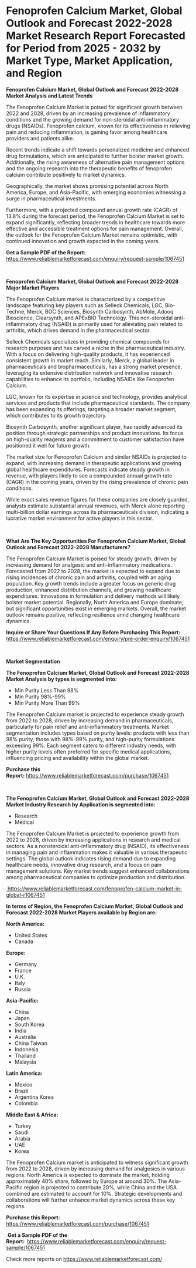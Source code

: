 <p><h1>Fenoprofen Calcium Market, Global Outlook and Forecast 2022-2028 Market Research Report Forecasted for Period from 2025 -  2032 by Market Type, Market Application, and Region</h1></p><p><strong>Fenoprofen Calcium Market, Global Outlook and Forecast 2022-2028 Market Analysis and Latest Trends</strong></p>
<p><p>The Fenoprofen Calcium Market is poised for significant growth between 2022 and 2028, driven by an increasing prevalence of inflammatory conditions and the growing demand for non-steroidal anti-inflammatory drugs (NSAIDs). Fenoprofen calcium, known for its effectiveness in relieving pain and reducing inflammation, is gaining favor among healthcare providers and patients alike. </p><p>Recent trends indicate a shift towards personalized medicine and enhanced drug formulations, which are anticipated to further bolster market growth. Additionally, the rising awareness of alternative pain management options and the ongoing research into the therapeutic benefits of fenoprofen calcium contribute positively to market dynamics. </p><p>Geographically, the market shows promising potential across North America, Europe, and Asia-Pacific, with emerging economies witnessing a surge in pharmaceutical investments. </p><p>Furthermore, with a projected compound annual growth rate (CAGR) of 13.8% during the forecast period, the Fenoprofen Calcium Market is set to expand significantly, reflecting broader trends in healthcare towards more effective and accessible treatment options for pain management. Overall, the outlook for the Fenoprofen Calcium Market remains optimistic, with continued innovation and growth expected in the coming years.</p></p>
<p><strong>Get a Sample PDF of the Report:&nbsp;</strong> <a href="https://www.reliablemarketforecast.com/enquiry/request-sample/1067451?utm_campaign=2315&utm_medium=2&utm_source=Github&utm_content=ia&utm_term=21032025&utm_id=fenoprofen-calcium-market-global-outlook-and-forecast-2022-2028">https://www.reliablemarketforecast.com/enquiry/request-sample/1067451</a></p>
<p>&nbsp;</p>
<p><strong>Fenoprofen Calcium Market, Global Outlook and Forecast 2022-2028 Major Market Players</strong></p>
<p><p>The Fenoprofen Calcium market is characterized by a competitive landscape featuring key players such as Selleck Chemicals, LGC, Bio-Techne, Merck, BOC Sciences, Biosynth Carbosynth, AbMole, Adooq Bioscience, Clearsynth, and APExBIO Technology. This non-steroidal anti-inflammatory drug (NSAID) is primarily used for alleviating pain related to arthritis, which drives demand in the pharmaceutical sector.</p><p>Selleck Chemicals specializes in providing chemical compounds for research purposes and has carved a niche in the pharmaceutical industry. With a focus on delivering high-quality products, it has experienced consistent growth in market reach. Similarly, Merck, a global leader in pharmaceuticals and biopharmaceuticals, has a strong market presence, leveraging its extensive distribution network and innovative research capabilities to enhance its portfolio, including NSAIDs like Fenoprofen Calcium.</p><p>LGC, known for its expertise in science and technology, provides analytical services and products that include pharmaceutical standards. The company has been expanding its offerings, targeting a broader market segment, which contributes to its growth trajectory.</p><p>Biosynth Carbosynth, another significant player, has rapidly advanced its position through strategic partnerships and product innovations. Its focus on high-quality reagents and a commitment to customer satisfaction have positioned it well for future growth.</p><p>The market size for Fenoprofen Calcium and similar NSAIDs is projected to expand, with increasing demand in therapeutic applications and growing global healthcare expenditures. Forecasts indicate steady growth in revenue, with players likely to see a compounded annual growth rate (CAGR) in the coming years, driven by the rising prevalence of chronic pain conditions.</p><p>While exact sales revenue figures for these companies are closely guarded, analysts estimate substantial annual revenues, with Merck alone reporting multi-billion dollar earnings across its pharmaceuticals division, indicating a lucrative market environment for active players in this sector.</p></p>
<p>&nbsp;</p>
<p><strong>What Are The Key Opportunities For Fenoprofen Calcium Market, Global Outlook and Forecast 2022-2028 Manufacturers?</strong></p>
<p><p>The Fenoprofen Calcium Market is poised for steady growth, driven by increasing demand for analgesic and anti-inflammatory medications. Forecasted from 2022 to 2028, the market is expected to expand due to rising incidences of chronic pain and arthritis, coupled with an aging population. Key growth trends include a greater focus on generic drug production, enhanced distribution channels, and growing healthcare expenditures. Innovations in formulation and delivery methods will likely bolster market potential. Regionally, North America and Europe dominate, but significant opportunities exist in emerging markets. Overall, the market outlook remains positive, reflecting resilience amid changing healthcare dynamics.</p></p>
<p><strong>Inquire or Share Your Questions If Any Before Purchasing This Report:</strong> <a href="https://www.reliablemarketforecast.com/enquiry/pre-order-enquiry/1067451?utm_campaign=2315&utm_medium=2&utm_source=Github&utm_content=ia&utm_term=21032025&utm_id=fenoprofen-calcium-market-global-outlook-and-forecast-2022-2028">https://www.reliablemarketforecast.com/enquiry/pre-order-enquiry/1067451</a></p>
<p>&nbsp;</p>
<p><strong>Market Segmentation</strong></p>
<p><strong>The Fenoprofen Calcium Market, Global Outlook and Forecast 2022-2028 Market Analysis by types is segmented into:</strong></p>
<p><ul><li>Min Purity Less Than 98%</li><li>Min Purity 98%-99%</li><li>Min Purity More Than 99%</li></ul></p>
<p><p>The Fenoprofen Calcium market is projected to experience steady growth from 2022 to 2028, driven by increasing demand in pharmaceuticals, particularly for pain relief and anti-inflammatory treatments. Market segmentation includes types based on purity levels: products with less than 98% purity, those with 98%-99% purity, and high-purity formulations exceeding 99%. Each segment caters to different industry needs, with higher purity levels often preferred for specific medical applications, influencing pricing and availability within the global market.</p></p>
<p><strong>Purchase this Report:&nbsp;</strong><a href="https://www.reliablemarketforecast.com/purchase/1067451?utm_campaign=2315&utm_medium=2&utm_source=Github&utm_content=ia&utm_term=21032025&utm_id=fenoprofen-calcium-market-global-outlook-and-forecast-2022-2028">https://www.reliablemarketforecast.com/purchase/1067451</a></p>
<p>&nbsp;</p>
<p><strong>The Fenoprofen Calcium Market, Global Outlook and Forecast 2022-2028 Market Industry Research by Application is segmented into:</strong></p>
<p><ul><li>Research</li><li>Medical</li></ul></p>
<p><p>The Fenoprofen Calcium Market is projected to experience growth from 2022 to 2028, driven by increasing applications in research and medical sectors. As a nonsteroidal anti-inflammatory drug (NSAID), its effectiveness in managing pain and inflammation makes it valuable in various therapeutic settings. The global outlook indicates rising demand due to expanding healthcare needs, innovative drug research, and a focus on pain management solutions. Key market trends suggest enhanced collaborations among pharmaceutical companies to optimize production and distribution.</p></p>
<p><a href="https://www.reliablemarketforecast.com/fenoprofen-calcium-market-in-global-r1067451?utm_campaign=2315&utm_medium=2&utm_source=Github&utm_content=ia&utm_term=21032025&utm_id=fenoprofen-calcium-market-global-outlook-and-forecast-2022-2028">&nbsp;https://www.reliablemarketforecast.com/fenoprofen-calcium-market-in-global-r1067451</a></p>
<p><strong>In terms of Region, the Fenoprofen Calcium Market, Global Outlook and Forecast 2022-2028 Market Players available by Region are:</strong></p>
<p>
    <p> <strong> North America: </strong>
        <ul>
            <li>United States</li>
            <li>Canada</li>
        </ul>
        </p> 
    <p> <strong> Europe: </strong>
        <ul>
            <li>Germany</li>
            <li>France</li>
            <li>U.K.</li>
            <li>Italy</li>
            <li>Russia</li>
        </ul>
        </p> 
    <p> <strong> Asia-Pacific: </strong>
        <ul>
            <li>China</li>
            <li>Japan</li>
            <li>South Korea</li>
            <li>India</li>
            <li>Australia</li>
            <li>China Taiwan</li>
            <li>Indonesia</li>
            <li>Thailand</li>
            <li>Malaysia</li>
        </ul>
        </p> 
    <p> <strong> Latin America: </strong>
        <ul>
            <li>Mexico</li>
            <li>Brazil</li>
            <li>Argentina Korea</li>
            <li>Colombia</li>
        </ul>
        </p> 
    <p> <strong> Middle East & Africa: </strong>
        <ul>
            <li>Turkey</li>
            <li>Saudi</li>
            <li>Arabia</li>
            <li>UAE</li>
            <li>Korea</li>
        </ul>
    </p>
    </p>
<p><p>The Fenoprofen Calcium market is anticipated to witness significant growth from 2022 to 2028, driven by increasing demand for analgesics in various regions. North America is expected to dominate the market, holding approximately 40% share, followed by Europe at around 30%. The Asia-Pacific region is projected to contribute 20%, while China and the USA combined are estimated to account for 10%. Strategic developments and collaborations will further enhance market dynamics across these key regions.</p></p>
<p><strong>Purchase this Report: </strong><a href="https://www.reliablemarketforecast.com/purchase/1067451?utm_campaign=2315&utm_medium=2&utm_source=Github&utm_content=ia&utm_term=21032025&utm_id=fenoprofen-calcium-market-global-outlook-and-forecast-2022-2028">https://www.reliablemarketforecast.com/purchase/1067451</a></p>
<p>&nbsp;<strong>Get a Sample PDF of the Report:&nbsp;&nbsp;</strong><a href="https://www.reliablemarketforecast.com/enquiry/request-sample/1067451?utm_campaign=2315&utm_medium=2&utm_source=Github&utm_content=ia&utm_term=21032025&utm_id=fenoprofen-calcium-market-global-outlook-and-forecast-2022-2028">https://www.reliablemarketforecast.com/enquiry/request-sample/1067451</a></p>
<p><strong></strong></p>
<p>Check more reports on <a href="https://www.reliablemarketforecast.com/?utm_campaign=2315&utm_medium=2&utm_source=Github&utm_content=ia&utm_term=21032025&utm_id=fenoprofen-calcium-market-global-outlook-and-forecast-2022-2028">https://www.reliablemarketforecast.com/</a></p>
